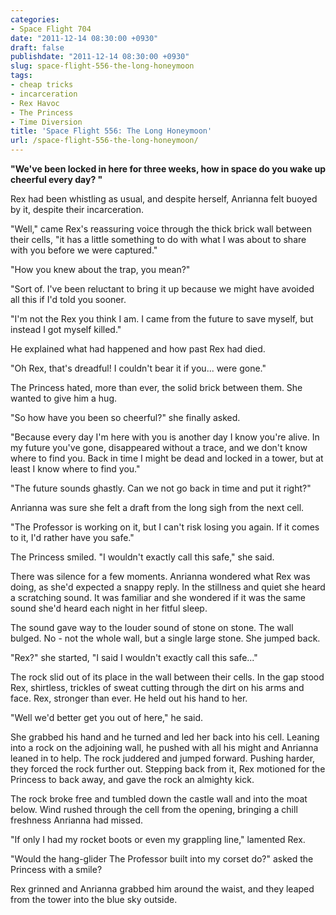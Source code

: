 ```yaml
---
categories:
- Space Flight 704
date: "2011-12-14 08:30:00 +0930"
draft: false
publishdate: "2011-12-14 08:30:00 +0930"
slug: space-flight-556-the-long-honeymoon
tags:
- cheap tricks
- incarceration
- Rex Havoc
- The Princess
- Time Diversion
title: 'Space Flight 556: The Long Honeymoon'
url: /space-flight-556-the-long-honeymoon/
---
```

**"We've been locked in here for three weeks, how in space do you wake
up cheerful every day? "**

Rex had been whistling as usual, and despite herself, Anrianna felt
buoyed by it, despite their incarceration.

"Well," came Rex's reassuring voice through the thick brick wall between
their cells, "it has a little something to do with what I was about to
share with you before we were captured."

"How you knew about the trap, you mean?"

"Sort of. I've been reluctant to bring it up because we might have
avoided all this if I'd told you sooner.

"I'm not the Rex you think I am. I came from the future to save myself,
but instead I got myself killed."

He explained what had happened and how past Rex had died.

"Oh Rex, that's dreadful! I couldn't bear it if you... were gone."

The Princess hated, more than ever, the solid brick between them. She
wanted to give him a hug.

"So how have you been so cheerful?" she finally asked.

"Because every day I'm here with you is another day I know you're alive.
In my future you've gone, disappeared without a trace, and we don't know
where to find you. Back in time I might be dead and locked in a tower,
but at least I know where to find you."

"The future sounds ghastly. Can we not go back in time and put it
right?"

Anrianna was sure she felt a draft from the long sigh from the next
cell.

"The Professor is working on it, but I can't risk losing you again. If
it comes to it, I'd rather have you safe."

The Princess smiled. "I wouldn't exactly call this safe," she said.

There was silence for a few moments. Anrianna wondered what Rex was
doing, as she'd expected a snappy reply. In the stillness and quiet she
heard a scratching sound. It was familiar and she wondered if it was the
same sound she'd heard each night in her fitful sleep.

The sound gave way to the louder sound of stone on stone. The wall
bulged. No - not the whole wall, but a single large stone. She jumped
back.

"Rex?" she started, "I said I wouldn't exactly call this safe..."

The rock slid out of its place in the wall between their cells. In the
gap stood Rex, shirtless, trickles of sweat cutting through the dirt on
his arms and face. Rex, stronger than ever. He held out his hand to her.

"Well we'd better get you out of here," he said.

She grabbed his hand and he turned and led her back into his cell.
Leaning into a rock on the adjoining wall, he pushed with all his might
and Anrianna leaned in to help. The rock juddered and jumped forward.
Pushing harder, they forced the rock further out. Stepping back from it,
Rex motioned for the Princess to back away, and gave the rock an
almighty kick.

The rock broke free and tumbled down the castle wall and into the moat
below. Wind rushed through the cell from the opening, bringing a chill
freshness Anrianna had missed.

"If only I had my rocket boots or even my grappling line," lamented Rex.

"Would the hang-glider The Professor built into my corset do?" asked the
Princess with a smile?

Rex grinned and Anrianna grabbed him around the waist, and they leaped
from the tower into the blue sky outside.